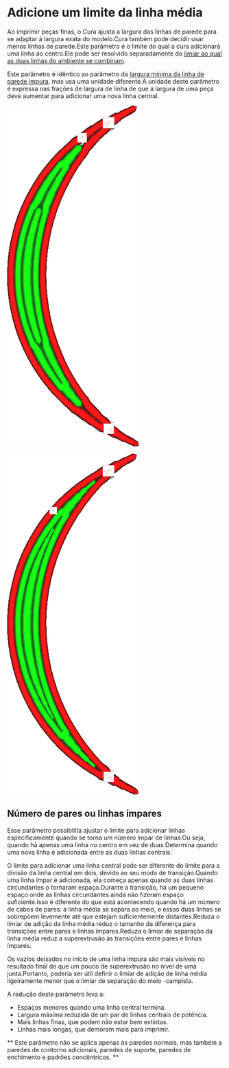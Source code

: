 Adicione um limite da linha média
====
Ao imprimir peças finas, o Cura ajusta a largura das linhas de parede para se adaptar à largura exata do modelo.Cura também pode decidir usar menos linhas de parede.Este parâmetro é o limite do qual a cura adicionará uma linha ao centro.Ele pode ser resolvido separadamente do [limiar ao qual as duas linhas do ambiente se combinam](Wall_split_middle_threshold.md).

Este parâmetro é idêntico ao parâmetro da [largura mínima da linha de parede impura](min_odd_wall_line_width.md), mas usa uma unidade diferente.A unidade deste parâmetro é expressa nas frações de largura de linha de que a largura de uma peça deve aumentar para adicionar uma nova linha central.

![Quando a linha central é muito pequena, as duas linhas ao redor são ampliadas.](../../../articles/images/min_wall_line_width_0_34.png)

![Ao reduzir essa configuração, a linha central começa e termina muito menor](../../../articles/images/min_wall_line_width_odd_0_1.png)

Número de pares ou linhas ímpares
----
Esse parâmetro possibilita ajustar o limite para adicionar linhas especificamente quando se torna um número ímpar de linhas.Ou seja, quando há apenas uma linha no centro em vez de duas.Determina quando uma nova linha é adicionada entre as duas linhas centrais.

O limite para adicionar uma linha central pode ser diferente do limite para a divisão da linha central em dois, devido ao seu modo de transição.Quando uma linha ímpar é adicionada, ela começa apenas quando as duas linhas circundantes o tornaram espaço.Durante a transição, há um pequeno espaço onde as linhas circundantes ainda não fizeram espaço suficiente.Isso é diferente do que está acontecendo quando há um número de cabos de pares: a linha média se separa ao meio, e essas duas linhas se sobrepõem levemente até que estejam suficientemente distantes.Reduza o limiar de adição da linha média reduz o tamanho da diferença para transições entre pares e linhas ímpares.Reduza o limiar de separação da linha média reduz a superextrusão às transições entre pares e linhas ímpares.

Os vazios deixados no início de uma linha impura são mais visíveis no resultado final do que um pouco de superextrusão no nível de uma junta.Portanto, poderia ser útil definir o limiar de adição de linha média ligeiramente menor que o limiar de separação do meio -campista.

A redução deste parâmetro leva a:
* Espaços menores quando uma linha central termina.
* Largura máxima reduzida de um par de linhas centrais de potência.
* Mais linhas finas, que podem não estar bem extintas.
* Linhas mais longas, que demoram mais para imprimir.

** Este parâmetro não se aplica apenas às paredes normais, mas também a paredes de contorno adicionais, paredes de suporte, paredes de enchimento e padrões concêntricos. **